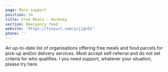 ```yaml
---
page: More support
position: 14
title: Free Meals - Hackney
section: Emergency food
website: 'https://tinyurl.com/ycjjgn52'
phone: ''
---
```

An up-to-date list of organisations offering free meals and food parcels for pick-up and/or delivery services. Most accept self-referral and do not set criteria for who qualifies. I you need  support, whatever your situation, please try here. 
